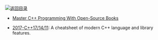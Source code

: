 [![返回目录](https://parg.co/UGo)](https://parg.co/b4z) 




- [Master C++ Programming With Open-Source Books](https://www.ossblog.org/master-c-programming-with-open-source-books/) 

- [2017-C++17/14/11](https://parg.co/b1f): A cheatsheet of modern C++ language and library features.